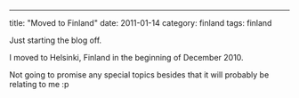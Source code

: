 ---
title: "Moved to Finland"
date: 2011-01-14
category: finland
tags: finland

Just starting the blog off.

I moved to Helsinki, Finland in the beginning of December 2010.

Not going to promise any special topics besides that it will probably be relating to me :p
